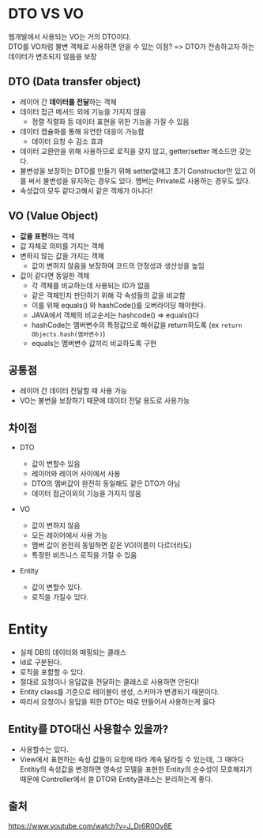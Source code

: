 # DTO VS VO

웹개발에서 사용되는 VO는 거의 DTO이다.  
DTO를 VO처럼 불변 객체로 사용하면 얻을 수 있는 이점? => DTO가 전송하고자 하는 데이터가 변조되지 않음을 보장

## DTO (Data transfer object)

- 레이어 간 **데이터를 전달**하는 객체
- 데이터 접근 메서드 외에 기능을 가지지 않음
  - 정렬 직렬화 등 데이터 표현을 위한 기능을 가질 수 있음
- 데이터 캡슐화를 통해 유연한 대응이 가능함
  - 데이터 요청 수 감소 효과
- 데이터 교환만을 위해 사용하므로 로직을 갖지 않고, getter/setter 메소드만 갖는다.
- 불변성을 보장하는 DTO를 만들기 위해 setter없애고 초기 Constructor만 있고 이를 써서 불변성을 유지하는 경우도 있다. 멤버는 Private로 사용하는 경우도 있다.
- 속성값이 모두 같다고해서 같은 객체가 아니다!

## VO (Value Object)

- **값을 표현**하는 객체
- 값 자체로 의미를 가지는 객체
- 변하지 않는 값을 가지는 객체
  - 값이 변하지 않음을 보장하여 코드의 안정성과 생산성을 높임
- 값이 같다면 동일한 객체
  - 각 객체를 비교하는데 사용되는 ID가 없음
  - 같은 객체인지 판단하기 위해 각 속성들의 값을 비교함
  - 이를 위해 equals() 와 hashCode()를 오버라이딩 해야한다.
  - JAVA에서 객체의 비교순서는 hashcode() => equals()다
  - hashCode는 멤버변수의 특정값으로 해쉬값을 return하도록 (ex `return Objects.hash(멤버변수)`)
  - equals는 멤버변수 값끼리 비교하도록 구현

## 공통점

- 레이어 간 데이터 전달할 때 사용 가능
- VO는 불변을 보장하기 때문에 데이터 전달 용도로 사용가능

## 차이점

- DTO

  - 값이 변할수 있음
  - 레이어와 레이어 사이에서 사용
  - DTO의 멤버값이 완전히 동일해도 같은 DTO가 아님
  - 데이터 접근이외의 기능을 가지지 않음

- VO

  - 값이 변하지 않음
  - 모든 레이어에서 사용 가능
  - 멤버 값이 완전히 동일하면 같은 VO(이름이 다르더라도)
  - 특정한 비즈니스 로직을 가질 수 있음

- Entity
  - 값이 변할수 있다.
  - 로직을 가질수 있다.

# Entity

- 실제 DB의 데이터와 매핑되는 클래스
- Id로 구분된다.
- 로직을 포함할 수 있다.
- 절대로 요청이나 응답값을 전달하는 클래스로 사용하면 안된다!
- Entity class를 기준으로 테이블이 생성, 스키마가 변경되기 때문이다.
- 따라서 요청이나 응답을 위한 DTO는 따로 만들어서 사용하는게 옳다

## Entity를 DTO대신 사용할수 있을까?

- 사용할수는 있다.
- View에서 표현하는 속성 값들이 요청에 따라 계속 달라질 수 있는데, 그 때마다 Entitiy의 속성값을 변경하면 영속성 모델을 표현한 Entity의 순수성이 모호해지기 때문에 Controller에서 쓸 DTO와 Entity클래스는 분리하는게 좋다.

## 출처

https://www.youtube.com/watch?v=J_Dr6R0Ov8E
